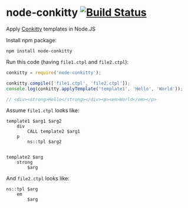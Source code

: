 # node-conkitty [![Build Status](https://travis-ci.org/hoho/node-conkitty.svg?branch=master)](https://travis-ci.org/hoho/node-conkitty)

Apply [Conkitty](https://github.com/hoho/conkitty) templates in Node.JS

Install npm package:

    npm install node-conkitty

Run this code (having `file1.ctpl` and `file2.ctpl`):

```js
conkitty = require('node-conkitty');

conkitty.compile(['file1.ctpl', 'file2.ctpl']);
console.log(conkitty.applyTemplate('template1', 'Hello', 'World'));

// <div><strong>Hello</strong></div><p><em>World</em></p>
```

Assume `file1.ctpl` looks like:

    template1 $arg1 $arg2
        div
            CALL template2 $arg1
        p
            ns::tpl $arg2


    template2 $arg
        strong
            $arg

And `file2.ctpl` looks like:

    ns::tpl $arg
        em
            $arg
